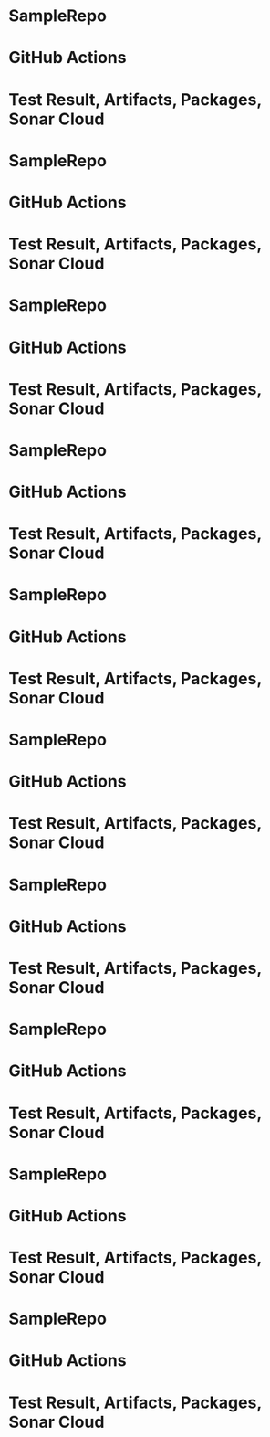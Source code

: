 # SampleRepo

# GitHub Actions
# Test Result, Artifacts, Packages, Sonar Cloud
# SampleRepo

# GitHub Actions
# Test Result, Artifacts, Packages, Sonar Cloud
# SampleRepo

# GitHub Actions
# Test Result, Artifacts, Packages, Sonar Cloud
# SampleRepo

# GitHub Actions
# Test Result, Artifacts, Packages, Sonar Cloud
# SampleRepo

# GitHub Actions
# Test Result, Artifacts, Packages, Sonar Cloud
# SampleRepo

# GitHub Actions
# Test Result, Artifacts, Packages, Sonar Cloud
# SampleRepo

# GitHub Actions
# Test Result, Artifacts, Packages, Sonar Cloud
# SampleRepo

# GitHub Actions
# Test Result, Artifacts, Packages, Sonar Cloud
# SampleRepo

# GitHub Actions
# Test Result, Artifacts, Packages, Sonar Cloud
# SampleRepo

# GitHub Actions
# Test Result, Artifacts, Packages, Sonar Cloud
